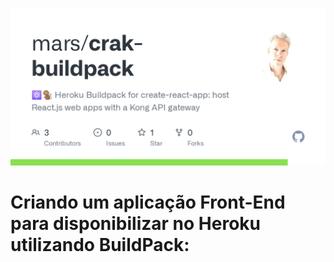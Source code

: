 
![React BuildPack](/buidpack.png)
# Criando um aplicação Front-End para disponibilizar no Heroku utilizando BuildPack:



